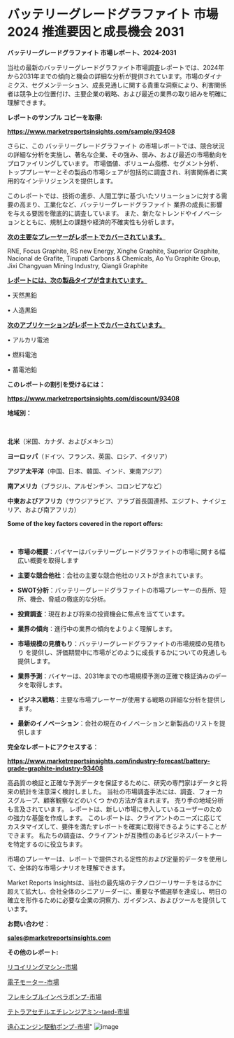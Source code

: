 # バッテリーグレードグラファイト 市場 2024 推進要因と成長機会 2031

<strong>バッテリーグレードグラファイト 市場レポート、2024-2031</strong>

当社の最新のバッテリーグレードグラファイト市場調査レポートでは、2024年から2031年までの傾向と機会の詳細な分析が提供されています。市場のダイナミクス、セグメンテーション、成長見通しに関する貴重な洞察により、利害関係者は競争上の位置付け、主要企業の戦略、および最近の業界の取り組みを明確に理解できます。



<strong>レポートのサンプル コピーを取得:</strong> <a href=https://www.marketreportsinsights.com/sample/93408>

<strong><u>https://www.marketreportsinsights.com/sample/93408</u></strong></a>

さらに、この バッテリーグレードグラファイト の市場レポートでは、競合状況の詳細な分析を実施し、著名な企業、その強み、弱み、および最近の市場動向をプロファイリングしています。 市場価値、ボリューム指標、セグメント分析、トッププレーヤーとその製品の市場シェアが包括的に調査され、利害関係者に実用的なインテリジェンスを提供します。

このレポートでは、技術の進歩、人間工学に基づいたソリューションに対する需要の高まり、工業化など、バッテリーグレードグラファイト 業界の成長に影響を与える要因を徹底的に調査しています。 また、新たなトレンドやイノベーションとともに、規制上の課題や経済的不確実性も分析します。



<strong><u>次の主要なプレーヤーがレポートでカバーされています。</u></strong>

RNE, Focus Graphite, RS new Energy, Xinghe Graphite, Superior Graphite, Nacional de Grafite, Tirupati Carbons & Chemicals, Ao Yu Graphite Group, Jixi Changyuan Mining Industry, Qiangli Graphite



<strong><u><b>レポートには、次の製品タイプが含まれています。</b></u></strong>

• 天然黒鉛

• 人造黒鉛



<strong><u><b>次のアプリケーションがレポートでカバーされています。</b></u></strong>

• アルカリ電池

• 燃料電池

• 蓄電池鉛



<strong><b>このレポートの割引を受けるには：</b></strong>

<a href=https://www.marketreportsinsights.com/discount/93408>

<strong><u>https://www.marketreportsinsights.com/discount/93408</u></strong></a>



<strong>地域別：</strong>

<strong> </strong>



<strong>北米</strong>（米国、カナダ、およびメキシコ）



<strong>ヨーロッパ</strong>（ドイツ、フランス、英国、ロシア、イタリア）



<strong>アジア太平洋</strong>（中国、日本、韓国、インド、東南アジア）



<strong>南アメリカ</strong>（ブラジル、アルゼンチン、コロンビアなど）



<strong>中東およびアフリカ</strong>（サウジアラビア、アラブ首長国連邦、エジプト、ナイジェリア、および南アフリカ）



<strong>Some of the key factors covered in the report offers:</strong>

<strong> </strong>
<ul>
  <li>

<strong>市場の概要</strong>：バイヤーはバッテリーグレードグラファイトの市場に関する幅広い概要を取得します</li>
  <li>

<strong>主要な競合他社</strong>：会社の主要な競合他社のリストが含まれています。</li>
  <li>

<strong>SWOT分析</strong>：バッテリーグレードグラファイトの市場プレーヤーの長所、短所、機会、脅威の徹底的な分析。</li>
  <li>

<strong>投資調査</strong>：現在および将来の投資機会に焦点を当てています。</li>
  <li>

<strong>業界の傾向</strong>：進行中の業界の傾向をよりよく理解します。</li>
  <li>

<strong>市場規模の見積もり</strong>：バッテリーグレードグラファイトの市場規模の見積もり を提供し、評価期間中に市場がどのように成長するかについての見通しも提供します。</li>
  <li>

<strong>業界予測</strong>：バイヤーは、2031年までの市場規模予測の正確で検証済みのデータを取得します。</li>
  <li>

<strong>ビジネス戦略</strong>：主要な市場プレーヤーが使用する戦略の詳細な分析を提供します。</li>
  <li>

<strong>最新のイノベーション</strong>：会社の現在のイノベーションと新製品のリストを提供します</li>
</ul>


<strong>完全なレポートにアクセスする</strong>：

<a href=https://www.marketreportsinsights.com/industry-forecast/battery-grade-graphite-industry-93408>

<strong><u>https://www.marketreportsinsights.com/industry-forecast/battery-grade-graphite-industry-93408</u></strong></a>

高品質の検証と正確な予測データを保証するために、研究の専門家はデータと将来の統計を注意深く検討しました。 当社の市場調査手法には、調査、フォーカスグループ、顧客観察などのいくつ かの方法が含まれます。 売り手の地域分析も言及されています。 レポートは、新しい市場に参入しているユーザーのための強力な基盤を作成します。 このレポートは、クライアントのニーズに応じてカスタマイズして、要件を満たすレポートを確実に取得できるようにすることができます。 私たちの調査は、クライアントが互換性のあるビジネスパートナーを特定するのに役立ちます。

市場のプレーヤーは、レポートで提供される定性的および定量的データを使用して、全体的な市場シナリオを理解できます。

Market Reports Insightsは、当社の最先端のテクノロジーリサーチをはるかに超えて拡大し、会社全体のシニアリーダーに、重要な予備選挙を達成し、明日の確立を形作るために必要な企業の洞察力、ガイダンス、およびツールを提供しています。



<strong><b>お問い合わせ</b></strong>：

<a href=mailto:sales@marketreportsinsights.com>

<strong><u>sales@marketreportsinsights.com</u></strong></a>



<strong>その他のレポート:</strong>

<a href=https://www.linkedin.com/pulse/リコイリングマシン-市場-2023-最新の-cagr-および成長分析-9pedf/>リコイリングマシン-市場</a>

<a href=https://www.linkedin.com/pulse/電子モーター-市場-2023-総合分析と事業成長戦略-2030-data-dive-discoveries-24-analysis-jjx1f/>電子モーター-市場</a>

<a href=https://www.linkedin.com/pulse/フレキシブルインペラポンプ-市場-2023-収益と成長ドライバー-2030-rjinf/>フレキシブルインペラポンプ-市場</a>

<a href=https://www.linkedin.com/pulse/テトラアセチルエチレンジアミン-taed-市場-2023-推進要因と成長機会-2030-pr-news-hub-pejjc/>テトラアセチルエチレンジアミン-taed-市場</a>

<a href=https://www.linkedin.com/pulse/遠心エンジン駆動ポンプ-市場-2023-推進要因と成長機会-2030-analytics-achievers-24-analysis-odadf/>遠心エンジン駆動ポンプ-市場</a>"
![image](https://github.com/gayatriri2/Market-Trends/assets/166717496/439cc3f3-6dd6-4ebd-beeb-f175ae8b5588)
